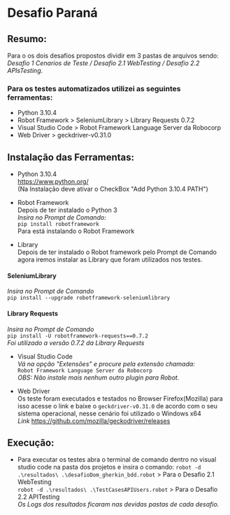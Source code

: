 # Desafio Paraná

## Resumo:
Para o os dois desafios propostos dividir em 3 pastas de arquivos sendo: _Desafio 1 Cenarios de Teste / Desafio 2.1 WebTesting / Desafio 2.2 APIsTesting_.

### Para os testes automatizados utilizei as seguintes ferramentas:
* Python 3.10.4
* Robot Framework > SeleniumLibrary > Library Requests 0.7.2
* Visual Studio Code >  Robot Framework Language Server da Robocorp
* Web Driver > geckdriver-v0.31.0

## Instalação das Ferramentas:
* Python 3.10.4 <br> <https://www.python.org/> <br>
(Na Instalação deve ativar o CheckBox "Add Python 3.10.4 PATH")

* Robot Framework <br> Depois de ter instalado o Python 3 <br>
_Insira no Prompt de Comando:_ <br>
 ```pip install robotframework```  <br>  Para está instalando o Robot Framework
 
 * Library <br> Depois de ter instalado o Robot framework pelo Prompt de Comando agora iremos instalar as Library que foram utilizados nos testes. <br> 
 #### SeleniumLibrary
 _Insira no Prompt de Comando_ <br>
```pip install --upgrade robotframework-seleniumlibrary```

#### Library Requests
_Insira no Prompt de Comando_ <br>
```pip install -U robotframework-requests==0.7.2```<br>
_Foi utilizado a versão 0.7.2 da Library Requests_

* Visual Studio Code <br> _Vá na opção "Extensões" e procure pela extensão chamada:_ <br> 
```Robot Framework Language Server da Robocorp```<br>
_OBS: Não instale mais nenhum outro plugin para Robot._

* Web Driver <br> Os teste foram executados e testados no Browser Firefox(Mozilla) para isso acesse o link e baixe o ```geckdriver-v0.31.0``` de acordo com o seu sistema operacional, nesse cenário foi utilizado o Windows x64 <br> _Link_ <https://github.com/mozilla/geckodriver/releases>

## Execução:

* Para executar os testes abra o terminal de comando dentro no visual studio code na pasta dos projetos e insira o comando:
```robot -d .\resultados\ .\desafioDom_gherkin_bdd.robot``` > Para o Desafio 2.1 WebTesting <br>
```robot -d .\resultados\ .\TestCasesAPIUsers.robot``` > Para o Desafio 2.2 APITesting <br>
_Os Logs dos resultados ficaram nas devidas pastas de cada desafio._




